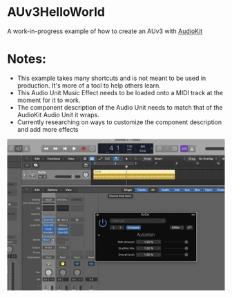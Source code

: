 # AUv3HelloWorld
 
A work-in-progress example of how to create an AUv3 with [AudioKit](https://github.com/AudioKit)

# Notes: 
- This example takes many shortcuts and is not meant to be used in production. It's more of a tool to help others learn.
- This Audio Unit Music Effect needs to be loaded onto a MIDI track at the moment for it to work.
- The component description of the Audio Unit needs to match that of the AudioKit Audio Unit it wraps.
- Currently researching on ways to customize the component description and add more effects

![screenshot](docs/screenshot.png)
